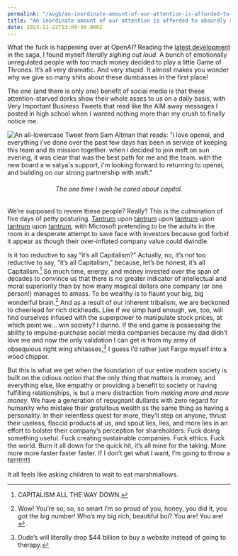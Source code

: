 ```yaml
---
permalink: "/avgb/an-inordinate-amount-of-our-attention-is-afforded-to-absurdly-rich-children/index.html"
title: "An inordinate amount of our attention is afforded to absurdly rich children"
date: 2023-11-22T13:09:56.000Z
---
```


What the fuck is happening over at OpenAI? Reading the [latest development](https://www.theverge.com/2023/11/22/23967223/sam-altman-returns-ceo-open-ai) in the saga, I found myself _literally sighing out loud_. A bunch of emotionally unregulated people with too much money decided to play a little Game of Thrones. It’s all very dramatic. And very stupid. It almost makes you wonder why we give so many shits about these dumbasses in the first place!

The one (and there is only one) benefit of social media is that these attention-starved dorks show their whole asses to us on a daily basis, with Very Important Business Tweets that read like the AIM away messages I posted in high school when I wanted nothing more than my crush to finally notice me.


![An all-lowercase Tweet from Sam Altman that reads: "i love openai, and everything i've done over the past few days has been in service of keeping this team and its mission together. when i decided to join msft on sun evening, it was clear that was the best path for me and the team. with the new board a w satya's support, i'm looking forward to returning to openai, and building on our strong partnership with msft."](/assets/img/samaltdork.png)


<h6 style="text-align: center">The one time I wish he cared about capital.</h6>


We’re supposed to revere these people? Really? This is the culmination of five days of petty posturing. [Tantrum](https://www.theverge.com/2023/11/17/23965982/openai-ceo-sam-altman-fired) upon [tantrum](https://www.theinformation.com/articles/openai-co-founder-altman-plans-new-venture) upon [tantrum](https://www.theverge.com/2023/11/17/23966277/openai-co-founder-greg-brockman-leaving) upon [tantrum](https://www.theverge.com/2023/11/20/23967515/sam-altman-openai-board-fired-new-ceo) upon [tantrum](https://www.theverge.com/2023/11/20/23968988/openai-employees-resignation-letter-microsoft-sam-altman), with Microsoft pretending to be the adults in the room in a desperate attempt to save face with investors because god forbid it appear as though their over-inflated company value could dwindle.

Is it too reductive to say “it’s all Capitalism?” Actually, no, it’s not too reductive to say, “it’s all Capitalism,” because, let’s be honest, it’s all Capitalism.[^1] So much time, energy, and money invested over the span of decades to convince us that there is no greater indicator of intellectual and moral superiority than by how many magical dollars one company (or one person!) manages to amass. To be wealthy is to flaunt your big, big wonderful brain.[^2] And as a result of our inherent tribalism, we are beckoned to cheerlead for rich dickheads. Like if we simp hard enough, we, too, will find ourselves infused with the superpower to manipulate stock prices, at which point we… win society? I dunno. If the end game is possessing the ability to impulse-purchase social media companies because my dad didn’t love me and now the only validation I can get is from my army of obsequious right wing shitasses,[^3] I guess I’d rather just Fargo myself into a wood chipper.

But this is what we get when the foundation of our entire modern society is built on the odious notion that the only thing that matters is money, and everything else, like empathy or providing a benefit to society or having fulfilling relationships, is but a mere distraction from _making more and more money_. We have a generation of repugnant dullards with zero regard for humanity who mistake their gratuitous wealth as the same thing as having a personality. In their relentless quest for more, they’ll step on anyone, thrust their useless, flaccid products at us, and spout lies, lies, and more lies in an effort to bolster their company’s perception for shareholders. Fuck doing something useful. Fuck creating sustainable companies. Fuck ethics. Fuck the world. Burn it all down for the quick hit, it’s all mine for the taking. More more more faster faster faster. If I don’t get what I want, I’m going to throw a fit!!!!!!!!1

It all feels like asking children to wait to eat marshmallows.


[^1]: CAPITALISM ALL THE WAY DOWN.

[^2]: Wow! You’re so, so, so smart I’m so proud of you, honey, you did it, you got the big number! Who’s my big rich, beautiful boi? You are! You are!

[^3]: Dude’s will literally drop $44 billion to buy a website instead of going to therapy.

